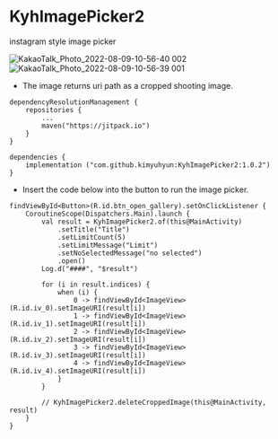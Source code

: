 # KyhImagePicker2
instagram style image picker

![KakaoTalk_Photo_2022-08-09-10-56-40 002](https://user-images.githubusercontent.com/29136588/183547138-8cf9168c-7a13-451e-9a01-cdf043447be0.jpeg)
![KakaoTalk_Photo_2022-08-09-10-56-39 001](https://user-images.githubusercontent.com/29136588/183547144-9315d0d7-8f1d-4e33-a916-12e915e20bed.jpeg)

- The image returns uri path as a cropped shooting image.

```
dependencyResolutionManagement {
    repositories {
        ...
        maven("https://jitpack.io")
    }
}
```

```
dependencies {
    implementation ("com.github.kimyuhyun:KyhImagePicker2:1.0.2")
}
```


- Insert the code below into the button to run the image picker.
```
findViewById<Button>(R.id.btn_open_gallery).setOnClickListener {
    CoroutineScope(Dispatchers.Main).launch {
        val result = KyhImagePicker2.of(this@MainActivity)
            .setTitle("Title")
            .setLimitCount(5)
            .setLimitMessage("Limit")
            .setNoSelectedMessage("no selected")
            .open()
        Log.d("####", "$result")

        for (i in result.indices) {
            when (i) {
                0 -> findViewById<ImageView>(R.id.iv_0).setImageURI(result[i])
                1 -> findViewById<ImageView>(R.id.iv_1).setImageURI(result[i])
                2 -> findViewById<ImageView>(R.id.iv_2).setImageURI(result[i])
                3 -> findViewById<ImageView>(R.id.iv_3).setImageURI(result[i])
                4 -> findViewById<ImageView>(R.id.iv_4).setImageURI(result[i])
            }
        }

        // KyhImagePicker2.deleteCroppedImage(this@MainActivity, result)
    }
}
```


